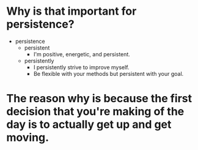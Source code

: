 # Why is that important for persistence?
- persistence
  - persistent
    - I'm positive, energetic, and persistent.
  - persistently
    - I persistently strive to improve myself.
    - Be flexible with your methods but persistent with your goal.

# The reason why is because the first decision that you're making of the day is to actually get up and get moving.